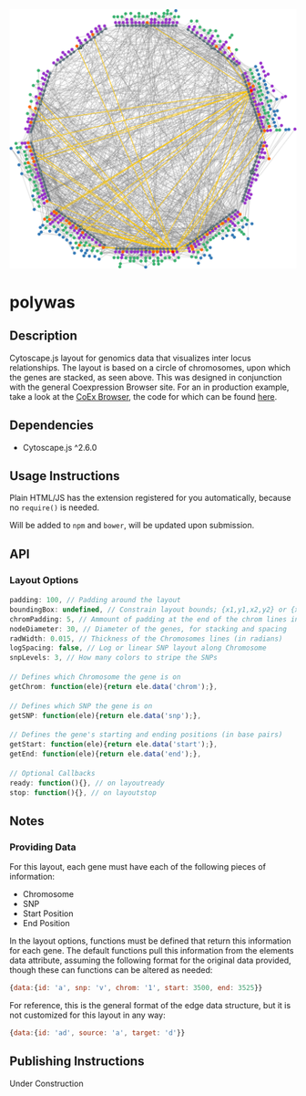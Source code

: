 ![Example from the CoEx Browser](https://raw.githubusercontent.com/monprin/polywas/master/polwasExample.png)

polywas
=======

Description
-----------

Cytoscape.js layout for genomics data that visualizes inter locus relationships. The layout is
based on a circle of chromosomes, upon which the genes are stacked, as seen above. This was 
designed in conjunction with the general Coexpression Browser site. For an in production example, 
take a look at the [CoEx Browser](http://lovelace.cs.umn.edu/cob), the code for which can be found
[here](https://github.com/monprin/cob).

Dependencies
------------

 * Cytoscape.js ^2.6.0

Usage Instructions
------------------

Plain HTML/JS has the extension registered for you automatically, because no `require()` is needed.

Will be added to `npm` and `bower`, will be updated upon submission.

API
---
### Layout Options
```js
padding: 100, // Padding around the layout
boundingBox: undefined, // Constrain layout bounds; {x1,y1,x2,y2} or {x1,y1,w,h}
chromPadding: 5, // Ammount of padding at the end of the chrom lines in degrees
nodeDiameter: 30, // Diameter of the genes, for stacking and spacing
radWidth: 0.015, // Thickness of the Chromosomes lines (in radians)
logSpacing: false, // Log or linear SNP layout along Chromosome
snpLevels: 3, // How many colors to stripe the SNPs

// Defines which Chromosome the gene is on
getChrom: function(ele){return ele.data('chrom');},

// Defines which SNP the gene is on
getSNP: function(ele){return ele.data('snp');},

// Defines the gene's starting and ending positions (in base pairs)
getStart: function(ele){return ele.data('start');}, 
getEnd: function(ele){return ele.data('end');},

// Optional Callbacks
ready: function(){}, // on layoutready
stop: function(){}, // on layoutstop
```

Notes
-----
### Providing Data
For this layout, each gene must have each of the following pieces of information:
 * Chromosome
 * SNP
 * Start Position
 * End Position

In the layout options, functions must be defined that return this information for each gene.
The default functions pull this information from the elements data attribute, assuming the
following format for the original data provided, though these can functions can be altered 
as needed:
```js
{data:{id: 'a', snp: 'v', chrom: '1', start: 3500, end: 3525}}
```

For reference, this is the general format of the edge data structure, but it is not customized 
for this layout in any way:
```js
{data:{id: 'ad', source: 'a', target: 'd'}}
```

Publishing Instructions
-----------------------
Under Construction
